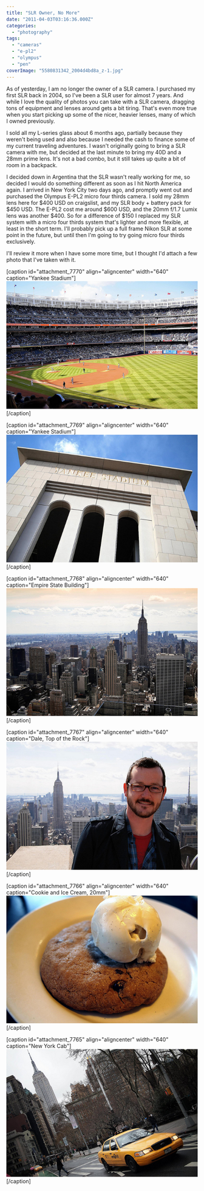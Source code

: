 ```yaml
---
title: "SLR Owner, No More"
date: "2011-04-03T03:16:36.000Z"
categories: 
  - "photography"
tags: 
  - "cameras"
  - "e-pl2"
  - "olympus"
  - "pen"
coverImage: "5580831342_2004d4bd8a_z-1.jpg"
---
```


As of yesterday, I am no longer the owner of a SLR camera. I purchased my first SLR back in 2004, so I've been a SLR user for almost 7 years. And while I love the quality of photos you can take with a SLR camera, dragging tons of equipment and lenses around gets a bit tiring. That's even more true when you start picking up some of the nicer, heavier lenses, many of which I owned previously.

I sold all my L-series glass about 6 months ago, partially because they weren't being used and also because I needed the cash to finance some of my current traveling adventures. I wasn't originally going to bring a SLR camera with me, but decided at the last minute to bring my 40D and a 28mm prime lens. It's not a bad combo, but it still takes up quite a bit of room in a backpack.

I decided down in Argentina that the SLR wasn't really working for me, so decided I would do something different as soon as I hit North America again. I arrived in New York City two days ago, and promptly went out and purchased the Olympus E-PL2 micro four thirds camera. I sold my 28mm lens here for $400 USD on craigslist, and my SLR body + battery pack for $450 USD. The E-PL2 cost me around $600 USD, and the 20mm f/1.7 Lumix lens was another $400. So for a difference of $150 I replaced my SLR system with a micro four thirds system that's lighter and more flexible, at least in the short term. I'll probably pick up a full frame Nikon SLR at some point in the future, but until then I'm going to try going micro four thirds exclusively.

I'll review it more when I have some more time, but I thought I'd attach a few photo that I've taken with it.

\[caption id="attachment\_7770" align="aligncenter" width="640" caption="Yankee Stadium"\][![](images/5583244875_456659f8d9_z-1.jpg "Yankee Stadium")](http://www.migratorynerd.com/wordpress/wp-content/uploads/2011/04/5583244875_456659f8d9_z-1.jpg)\[/caption\]

\[caption id="attachment\_7769" align="aligncenter" width="640" caption="Yankee Stadium"\][![](images/5583244769_8764ec8261_z-1.jpg "Yankee Stadium")](http://www.migratorynerd.com/wordpress/wp-content/uploads/2011/04/5583244769_8764ec8261_z-1.jpg)\[/caption\]

\[caption id="attachment\_7768" align="aligncenter" width="640" caption="Empire State Building"\][![](images/5583244721_015866478e_z-1.jpg "Empire State Building")](http://www.migratorynerd.com/wordpress/wp-content/uploads/2011/04/5583244721_015866478e_z-1.jpg)\[/caption\]

\[caption id="attachment\_7767" align="aligncenter" width="640" caption="Dale, Top of the Rock"\][![](images/5583244649_f133746ee9_z-1.jpg "Dale, Top of the Rock")](http://www.migratorynerd.com/wordpress/wp-content/uploads/2011/04/5583244649_f133746ee9_z-1.jpg)\[/caption\]

\[caption id="attachment\_7766" align="aligncenter" width="640" caption="Cookie and Ice Cream, 20mm"\][![](images/5580831342_2004d4bd8a_z-1.jpg "Cookie and Ice Cream")](http://www.migratorynerd.com/wordpress/wp-content/uploads/2011/04/5580831342_2004d4bd8a_z-1.jpg)\[/caption\]

\[caption id="attachment\_7765" align="aligncenter" width="640" caption="New York Cab"\][![](images/5580831168_8d3cf74831_z-1.jpg "New York Cab")](http://www.migratorynerd.com/wordpress/wp-content/uploads/2011/04/5580831168_8d3cf74831_z-1.jpg)\[/caption\]
